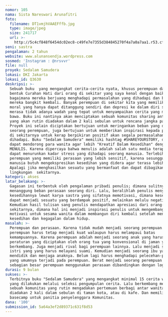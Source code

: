 ```yaml
---
nomor: 105
nama: Sista Nareswari Arunafitri
foto:
  filename: DT1vmjhVAAEFffb.jpg
  type: image/jpeg
  size: 241717
  url: >-
    http://5c4cf848f6454dc02ec8-c49fe7e7355d384845270f4a7a0a7aa1.r53.cf2.rackcdn.com/fe6264e1-b69f-459f-8cba-f1328e7120b2/DT1vmjhVAAEFffb.jpg
seni: sastra
pengalaman: 2 tahun
website: www.alunansendja.wordpress.com
sosmed: 'Instagram : @nrsvvr'
file: null
proyek: Sedalam Samudera
lokasi: DKI Jakarta
lokasi_id: Q3630
deskripsi: >-
  Sebuah buku  yang mengangkat cerita-cerita nyata, khusus perempuan dalam
  bentuk Curahan Hati dari orang di sekitar yang saya kenal dengan baik tentang
  bagaimana mereka berjuang menghadapi permasalahan yang dihadapi dan bagaimana
  mereka bangkit kembali. Banyak perempuan di sekitar kita yang memiliki beban
  moral yang hanya dapat ditanggung sendiri dan depresi ke dalam diri sebab
  merasa tidak adanya wadah yang tepat untuk menyampaikan cerita yang mereka
  bawa. Buku ini nantinya akan menciptakan sebuah komunitas sharing antar wanita
  yang akan rutin diadakan dalam 2 kali sebulan untuk rencana jangka panjangnya.
  Proyek ini selain diciptakan bertujuan untuk meringankan beban yang diderita
  seorang perempuan, juga bertujuan untuk memberikan inspirasi kepada perempuan
  di sekitarnya untuk kerap berpikiran positif akan segala permasalahan yang
  dihadapi. Buku "Sedalam Samudera" memiliki hashtag #SHAREYOURSTORY, diharapkan
  dapat mendorong para wanita agar lebih "Kreatif Dalam Kesedihan" dengan
  MENULIS. Karena dipercaya bahwa menulis adalah salah satu media terapi yang
  dapat menurunkan kadar stress yang dihadapi seorang manusia. Terlebih lagi
  perempuan yang memiliki perasaan yang lebih sensitif, karena sesungguhnya
  manusia butuh mengekspresikan kesedihan yang didera agar terasa lebih ringan.
  Apalagi jika menghasilkan sesuatu yang bermanfaat dan dapat dibagikan kepada
  lingkungan  sekitarnya. 
kategori: akses
latar_belakang: >-
  Gagasan ini terbentuk oleh pengalaman pribadi penulis; dimana sulitnya
  menanggung beban perasaan seorang diri. Lalu, beralihlah penulis menyalurkan
  kesedihannya lewat karya sastra yang sifatnya memotivasi, dimana kesedihan
  dapat menjadi sesuatu yang berdampak positif, melainkan melulu negatif.
  Kemudian hasil tulisan sang penulis mendapatkan apresiasi dari orang-orang di
  sekitarnya, dimana hal ini menjadi inspirasi penulis untuk mengembangkan
  motivasi untuk sesama wanita dalam membangun diri kembali setelah mengalami
  kesedihan dan kegagalan dalam hidup. 
masalah: >-
  Perempuan dan perasaan. Karena tidak mudah menjadi seorang perempuan. Karena
  perempuan harus tetap menjadi kuat walaupun harus melampaui batas
  kemampuannya. Karena perempuan adalah menjadi seorang anak yang harus mematuhi
  peraturan yang diciptakan oleh orang tua yang konvensional di jaman yang terus
  berkembang. Juga menjadi rival bagi perempuan lainnya. Lalu menjadi seorang
  istri yang yang harus melayani suami. Kemudian menjadi seorang ibu yang
  mendidik dan menjaga anaknya. Belum lagi harus menghadapi pelecehan-pelecehan
  yang umumnya terjadi pada perempuan. Berat menjadi seorang perempuan karena
  sebagian besar perempuan menggunakan perasaan dibandingkan dengan logika. 
durasi: 9 bulan
sukses: >-
  Terbitnya buku "Sedalam Samudera" yang mengangkat minimal 15 cerita wanita
  yang dilakukan melalui seleksi pengumpulan cerita. Lalu berkembang menjadi
  sebuah komunitas yang rutin mengadakan pertemuan berbagi antar wanita yang
  diadakan 2 kali dalam sebulan di taman kota, atau di kafe. Dan memiliki satu
  basecamp untuk panitia penyelenggara Komunitas. 
dana: '100'
submission_id: 5a64a3ef2d89371c631f8d53
---
```

